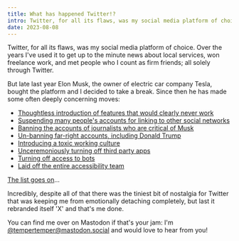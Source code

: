 ```yaml
---
title: What has happened Twitter!?
intro: Twitter, for all its flaws, was my social media platform of choice, but since it has been taken over it has gone from bad to worse, and I'm out.
date: 2023-08-08
---
```


Twitter, for all its flaws, was my social media platform of choice. Over the years I've used it to get up to the minute news about local services, won freelance work, and met people who I count as firm friends; all solely through Twitter.

But late last year Elon Musk, the owner of electric car company Tesla, bought the platform and I decided to take a break. Since then he has made some often deeply concerning moves:

- [Thoughtless introduction of features that would clearly never work](https://www.nbcnews.com/tech/tech-news/twitter-changes-new-paid-verification-rules-impersonators-spread-rcna56569)
- [Suspending many people's accounts for linking to other social networks](https://9to5mac.com/2022/12/18/twitter-bans-users-from-linking-to-other-social-media-platforms-like-instagram-and-mastodon/)
- [Banning the accounts of journalists who are critical of Musk](https://www.nbcnews.com/tech/social-media/twitter-suspends-journalists-covering-elon-musk-company-rcna62032)
- [Un-banning far-right accounts, including Donald Trump](https://www.nbcnews.com/tech/internet/elon-musks-twitter-beginning-take-shape-rcna58940)
- [Introducing a toxic working culture](https://www.nbcnews.com/tech/tech-news/elon-musk-demands-twitter-staff-commit-long-hours-leave-rcna57455)
- [Unceremoniously turning off third party apps](https://www.macstories.net/stories/twitter-intentionally-ends-third-party-app-developer-access-to-its-apis/)
- [Turning off access to bots](https://daringfireball.net/linked/2023/02/02/twitter-apis)
- [Laid off the entire accessibility team](https://www.wired.com/story/twitter-layoffs-accessibility/)

[The list goes on](https://twitterisgoinggreat.com/)…

Incredibly, despite all of that there was the tiniest bit of nostalgia for Twitter that was keeping me from emotionally detaching completely, but last it rebranded itself 'X' and that's me done.

You can find me over on Mastodon if that's your jam: I'm [@tempertemper@mastodon.social](https://mastodon.social/@tempertemper) and would love to hear from you!
